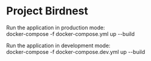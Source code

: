 # Project Birdnest

Run the application in production mode:  
docker-compose -f docker-compose.yml up --build

Run the application in development mode:  
docker-compose -f docker-compose.dev.yml up --build

